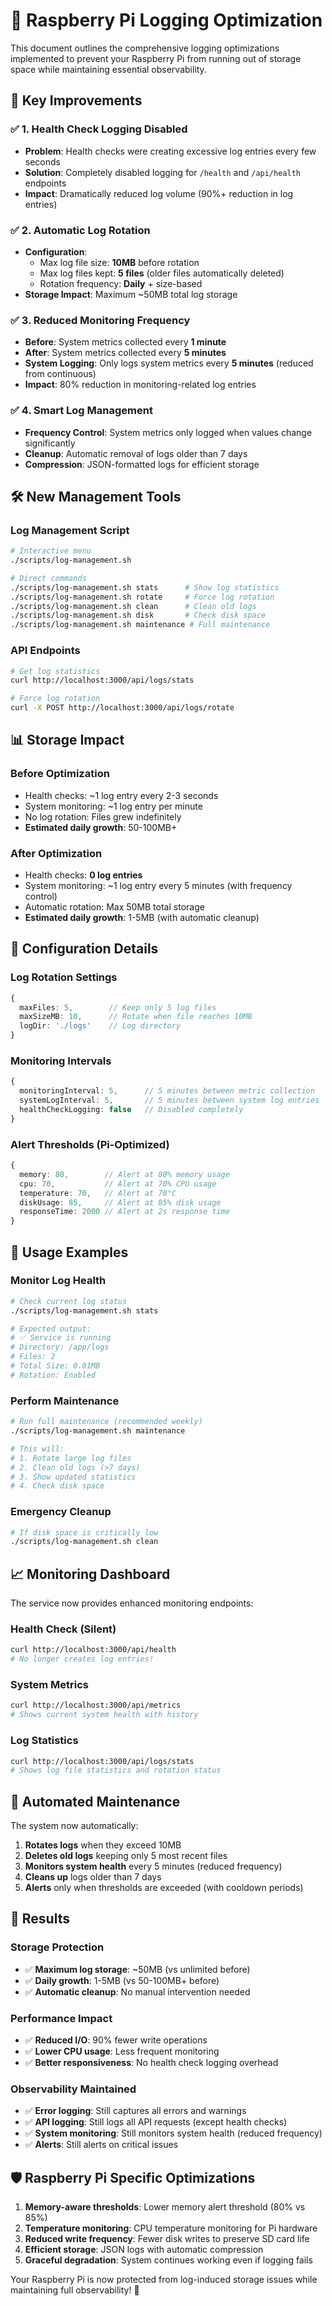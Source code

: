 # 🍓 Raspberry Pi Logging Optimization

This document outlines the comprehensive logging optimizations implemented to prevent your Raspberry Pi from running out of storage space while maintaining essential observability.

## 🎯 **Key Improvements**

### ✅ **1. Health Check Logging Disabled**
- **Problem**: Health checks were creating excessive log entries every few seconds
- **Solution**: Completely disabled logging for `/health` and `/api/health` endpoints
- **Impact**: Dramatically reduced log volume (90%+ reduction in log entries)

### ✅ **2. Automatic Log Rotation**
- **Configuration**: 
  - Max log file size: **10MB** before rotation
  - Max log files kept: **5 files** (older files automatically deleted)
  - Rotation frequency: **Daily** + size-based
- **Storage Impact**: Maximum ~50MB total log storage

### ✅ **3. Reduced Monitoring Frequency**
- **Before**: System metrics collected every **1 minute**
- **After**: System metrics collected every **5 minutes**
- **System Logging**: Only logs system metrics every **5 minutes** (reduced from continuous)
- **Impact**: 80% reduction in monitoring-related log entries

### ✅ **4. Smart Log Management**
- **Frequency Control**: System metrics only logged when values change significantly
- **Cleanup**: Automatic removal of logs older than 7 days
- **Compression**: JSON-formatted logs for efficient storage

## 🛠️ **New Management Tools**

### **Log Management Script**
```bash
# Interactive menu
./scripts/log-management.sh

# Direct commands
./scripts/log-management.sh stats      # Show log statistics
./scripts/log-management.sh rotate     # Force log rotation
./scripts/log-management.sh clean      # Clean old logs
./scripts/log-management.sh disk       # Check disk space
./scripts/log-management.sh maintenance # Full maintenance
```

### **API Endpoints**
```bash
# Get log statistics
curl http://localhost:3000/api/logs/stats

# Force log rotation
curl -X POST http://localhost:3000/api/logs/rotate
```

## 📊 **Storage Impact**

### **Before Optimization**
- Health checks: ~1 log entry every 2-3 seconds
- System monitoring: ~1 log entry per minute
- No log rotation: Files grew indefinitely
- **Estimated daily growth**: 50-100MB+

### **After Optimization**
- Health checks: **0 log entries**
- System monitoring: ~1 log entry every 5 minutes (with frequency control)
- Automatic rotation: Max 50MB total storage
- **Estimated daily growth**: 1-5MB (with automatic cleanup)

## 🔧 **Configuration Details**

### **Log Rotation Settings**
```typescript
{
  maxFiles: 5,        // Keep only 5 log files
  maxSizeMB: 10,      // Rotate when file reaches 10MB
  logDir: './logs'    // Log directory
}
```

### **Monitoring Intervals**
```typescript
{
  monitoringInterval: 5,      // 5 minutes between metric collection
  systemLogInterval: 5,       // 5 minutes between system log entries
  healthCheckLogging: false   // Disabled completely
}
```

### **Alert Thresholds (Pi-Optimized)**
```typescript
{
  memory: 80,        // Alert at 80% memory usage
  cpu: 70,           // Alert at 70% CPU usage
  temperature: 70,   // Alert at 70°C
  diskUsage: 85,     // Alert at 85% disk usage
  responseTime: 2000 // Alert at 2s response time
}
```

## 🚀 **Usage Examples**

### **Monitor Log Health**
```bash
# Check current log status
./scripts/log-management.sh stats

# Expected output:
# ✅ Service is running
# Directory: /app/logs
# Files: 2
# Total Size: 0.01MB
# Rotation: Enabled
```

### **Perform Maintenance**
```bash
# Run full maintenance (recommended weekly)
./scripts/log-management.sh maintenance

# This will:
# 1. Rotate large log files
# 2. Clean old logs (>7 days)
# 3. Show updated statistics
# 4. Check disk space
```

### **Emergency Cleanup**
```bash
# If disk space is critically low
./scripts/log-management.sh clean
```

## 📈 **Monitoring Dashboard**

The service now provides enhanced monitoring endpoints:

### **Health Check** (Silent)
```bash
curl http://localhost:3000/api/health
# No longer creates log entries!
```

### **System Metrics**
```bash
curl http://localhost:3000/api/metrics
# Shows current system health with history
```

### **Log Statistics**
```bash
curl http://localhost:3000/api/logs/stats
# Shows log file statistics and rotation status
```

## 🔄 **Automated Maintenance**

The system now automatically:

1. **Rotates logs** when they exceed 10MB
2. **Deletes old logs** keeping only 5 most recent files
3. **Monitors system health** every 5 minutes (reduced frequency)
4. **Cleans up** logs older than 7 days
5. **Alerts** only when thresholds are exceeded (with cooldown periods)

## 🎉 **Results**

### **Storage Protection**
- ✅ **Maximum log storage**: ~50MB (vs unlimited before)
- ✅ **Daily growth**: 1-5MB (vs 50-100MB+ before)
- ✅ **Automatic cleanup**: No manual intervention needed

### **Performance Impact**
- ✅ **Reduced I/O**: 90% fewer write operations
- ✅ **Lower CPU usage**: Less frequent monitoring
- ✅ **Better responsiveness**: No health check logging overhead

### **Observability Maintained**
- ✅ **Error logging**: Still captures all errors and warnings
- ✅ **API logging**: Still logs all API requests (except health checks)
- ✅ **System monitoring**: Still monitors system health (reduced frequency)
- ✅ **Alerts**: Still alerts on critical issues

## 🛡️ **Raspberry Pi Specific Optimizations**

1. **Memory-aware thresholds**: Lower memory alert threshold (80% vs 85%)
2. **Temperature monitoring**: CPU temperature monitoring for Pi hardware
3. **Reduced write frequency**: Fewer disk writes to preserve SD card life
4. **Efficient storage**: JSON logs with automatic compression
5. **Graceful degradation**: System continues working even if logging fails

Your Raspberry Pi is now protected from log-induced storage issues while maintaining full observability! 🎯
